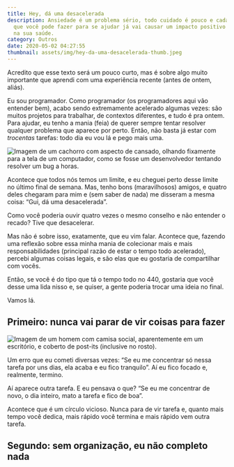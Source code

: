 ```yaml
---
title: Hey, dá uma desacelerada
description: Ansiedade é um problema sério, todo cuidado é pouco e cada coisa
  que você pode fazer para se ajudar já vai causar um impacto positivo gigante
  na sua saúde.
category: Outros
date: 2020-05-02 04:27:55
thumbnail: assets/img/hey-da-uma-desacelerada-thumb.jpeg
---
```

Acredito que esse texto será um pouco curto, mas é sobre algo muito importante que aprendi com uma experiência recente (antes de ontem, aliás).

Eu sou programador. Como programador (os programadores aqui vão entender bem), acabo sendo extremamente acelerado algumas vezes: são muitos projetos para trabalhar, de contextos diferentes, e tudo é pra ontem. Para ajudar, eu tenho a mania (feia) de querer sempre tentar resolver qualquer problema que aparece por perto. Então, não basta já estar com *trocentas* tarefas: todo dia eu vou lá e pego mais uma.

![Imagem de um cachorro com aspecto de cansado, olhando fixamente para a tela de um computador, como se fosse um desenvolvedor tentando resolver um bug a horas.](assets/img/hey-da-uma-desacelerada-01.jpeg "Hey, dá uma desacelerada 01")

Acontece que todos nós temos um limite, e eu cheguei perto desse limite no último final de semana. Mas, tenho bons (maravilhosos) amigos, e quatro deles chegaram para mim e (sem saber de nada) me disseram a mesma coisa: “Gui, dá uma desacelerada”.

Como você poderia ouvir quatro vezes o mesmo conselho e não entender o recado? Tive que desacelerar.

Mas não é sobre isso, exatamente, que eu vim falar. Acontece que, fazendo uma reflexão sobre essa minha mania de colecionar mais e mais responsabilidades (principal razão de estar o tempo todo acelerado), percebi algumas coisas legais, e são elas que eu gostaria de compartilhar com vocês.

Então, se você é do tipo que tá o tempo todo no 440, gostaria que você desse uma lida nisso e, se quiser, a gente poderia trocar uma ideia no final.

Vamos lá.

## Primeiro: nunca vai parar de vir coisas para fazer

![Imagem de um homem com camisa social, aparentemente em um escritório, e coberto de post-its (inclusive no rosto).](assets/img/hey-da-uma-desacelerada-02.jpeg "Nunca vai parar de vir novas tarefas.")

Um erro que eu cometi diversas vezes: “Se eu me concentrar só nessa tarefa por uns dias, ela acaba e eu fico tranquilo”. Aí eu fico focado e, realmente, termino.

Aí aparece outra tarefa. E eu pensava o que? “Se eu me concentrar de novo, o dia inteiro, mato a tarefa e fico de boa”.

Acontece que é um círculo vicioso. Nunca para de vir tarefa e, quanto mais tempo você dedica, mais rápido você termina e mais rápido vem outra tarefa.

## Segundo: sem organização, eu não completo nada